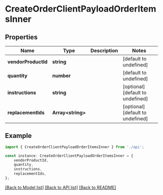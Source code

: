 # CreateOrderClientPayloadOrderItemsInner


## Properties

Name | Type | Description | Notes
------------ | ------------- | ------------- | -------------
**vendorProductId** | **string** |  | [default to undefined]
**quantity** | **number** |  | [default to undefined]
**instructions** | **string** |  | [optional] [default to undefined]
**replacementIds** | **Array&lt;string&gt;** |  | [optional] [default to undefined]

## Example

```typescript
import { CreateOrderClientPayloadOrderItemsInner } from './api';

const instance: CreateOrderClientPayloadOrderItemsInner = {
    vendorProductId,
    quantity,
    instructions,
    replacementIds,
};
```

[[Back to Model list]](../README.md#documentation-for-models) [[Back to API list]](../README.md#documentation-for-api-endpoints) [[Back to README]](../README.md)
